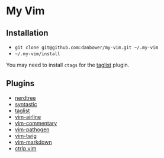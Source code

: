 # My Vim

## Installation

- `git clone git@github.com:danbower/my-vim.git ~/.my-vim`
- `~/.my-vim/install`

You may need to install `ctags` for the [taglist](https://github.com/vim-scripts/taglist.vim) plugin.

## Plugins

- [nerdtree](https://github.com/scrooloose/nerdtree)
- [syntastic](https://github.com/scrooloose/syntastic)
- [taglist](https://github.com/vim-scripts/taglist.vim)
- [vim-airline](https://github.com/bling/vim-airline)
- [vim-commentary](https://github.com/tpope/vim-commentary)
- [vim-pathogen](https://github.com/tpope/vim-pathogen)
- [vim-twig](https://github.com/evidens/vim-twig)
- [vim-markdown](https://github.com/plasticboy/vim-markdown)
- [ctrlp.vim](https://github.com/ctrlpvim/ctrlp.vim)

